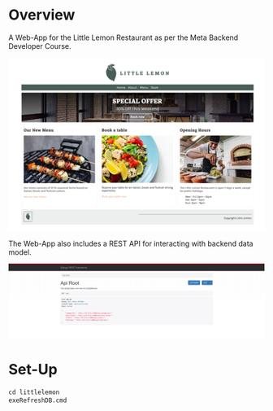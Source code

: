 # Overview

A Web-App for the Little Lemon Restaurant as per the Meta Backend Developer Course.

![Home Page](report/LittleLemon_HomePage.png)

The Web-App also includes a REST API for interacting with backend data model.

![Rest API](report/API_HomePage.png)

# Set-Up

```
cd littlelemon
exeRefreshDB.cmd
```